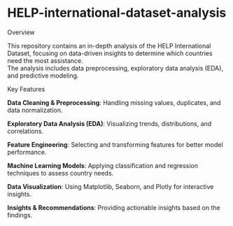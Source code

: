 # HELP-international-dataset-analysis

Overview

This repository contains an in-depth analysis of the HELP International Dataset, focusing on data-driven     insights to determine which countries need the most assistance.  
The analysis includes data preprocessing, exploratory data analysis (EDA), and predictive modeling.

Key Features

**Data Cleaning & Preprocessing**: Handling missing values, duplicates, and data normalization.

**Exploratory Data Analysis (EDA)**: Visualizing trends, distributions, and correlations.

**Feature Engineering**: Selecting and transforming features for better model performance.

**Machine Learning Models**: Applying classification and regression techniques to assess country needs.

**Data Visualization**: Using Matplotlib, Seaborn, and Plotly for interactive insights.

**Insights & Recommendations**: Providing actionable insights based on the findings.
